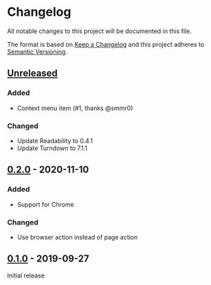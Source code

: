 # Changelog

All notable changes to this project will be documented in this file.

The format is based on [Keep a Changelog] and this project adheres to [Semantic Versioning].

## [Unreleased]

### Added

- Context menu item (#1, thanks @smmr0)

### Changed

- Update Readability to 0.4.1
- Update Turndown to 7.1.1

## [0.2.0] - 2020-11-10

### Added

- Support for Chrome

### Changed

- Use browser action instead of page action

## [0.1.0] - 2019-09-27

Initial release

[Keep a Changelog]: https://keepachangelog.com/en/1.0.0/
[Semantic Versioning]: https://semver.org/spec/v2.0.0.html
[Unreleased]: https://github.com/Johennes/mailto-me/compare/0.2.0...master
[0.2.0]: https://github.com/Johennes/mailto-me/compare/0.1.0...0.2.0
[0.1.0]: https://github.com/Johennes/mailto-me/releases/tag/0.1.0